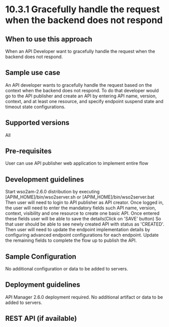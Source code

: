 # 10.3.1 Gracefully handle the request when the backend does not respond

## When to use this approach
When an API Developer want to gracefully handle the request when the backend does not respond.

## Sample use case
An API developer wants to gracefully handle the request based on the context when the backend does not respond. To do that developer would go to the API publisher and create an API by entering API name, version, context, and at least one resource, and specify endpoint suspend state and timeout state configurations.

## Supported versions
All

## Pre-requisites
User can use API publisher web application to implement entire flow

## Development guidelines
Start wso2am-2.6.0 distribution by executing [APIM_HOME]/bin/wso2server.sh or [APIM_HOME]/bin/wso2server.bat 
Then user will need to login to API publisher as API creator. Once logged in, the user will need to enter the mandatory fields such API name, version, context, visibility and one resource to create one basic API. Once entered these fields user will be able to save the details(Click on 'SAVE' button)
So that user should be able to see newly created API with status as 'CREATED'. Then user will need to update the endpoint implementation details by configuring advanced endpoint configurations for each endpoint. Update the remaining fields to complete the flow up to publish the API. 

## Sample Configuration
No additional configuration or data to be added to servers.

## Deployment guidelines
API Manager 2.6.0 deployment required. No additional artifact or data to be added to servers.

## REST API (if available)
